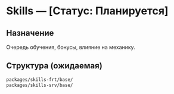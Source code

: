# Skills — [Статус: Планируется]

## Назначение

Очередь обучения, бонусы, влияние на механику.

## Структура (ожидаемая)

```txt
packages/skills-frt/base/
packages/skills-srv/base/
```
